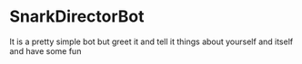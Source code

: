 # SnarkDirectorBot

It is a pretty simple bot but greet it and tell it things about yourself and itself and have some fun
